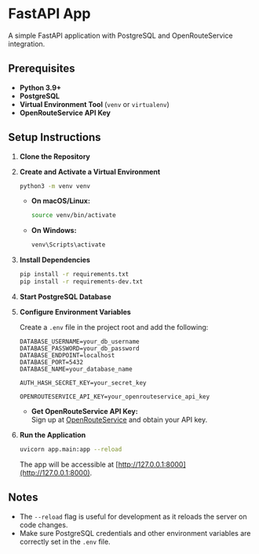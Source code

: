 # FastAPI App

A simple FastAPI application with PostgreSQL and OpenRouteService integration.

## Prerequisites

- **Python 3.9+**
- **PostgreSQL**
- **Virtual Environment Tool** (`venv` or `virtualenv`)
- **OpenRouteService API Key**

## Setup Instructions

1. **Clone the Repository**

2. **Create and Activate a Virtual Environment**

   ```bash
   python3 -m venv venv
   ```

   - **On macOS/Linux:**

     ```bash
     source venv/bin/activate
     ```

   - **On Windows:**

     ```bash
     venv\Scripts\activate
     ```

3. **Install Dependencies**

   ```bash
   pip install -r requirements.txt
   pip install -r requirements-dev.txt
   ```

4. **Start PostgreSQL Database**

5. **Configure Environment Variables**

   Create a `.env` file in the project root and add the following:

   ```env
   DATABASE_USERNAME=your_db_username
   DATABASE_PASSWORD=your_db_password
   DATABASE_ENDPOINT=localhost
   DATABASE_PORT=5432
   DATABASE_NAME=your_database_name

   AUTH_HASH_SECRET_KEY=your_secret_key

   OPENROUTESERVICE_API_KEY=your_openrouteservice_api_key
   ```

   - **Get OpenRouteService API Key:**  
     Sign up at [OpenRouteService](https://openrouteservice.org/sign-up/) and obtain your API key.

6. **Run the Application**

   ```bash
   uvicorn app.main:app --reload
   ```

   The app will be accessible at [http://127.0.0.1:8000](http://127.0.0.1:8000).

## Notes

- The `--reload` flag is useful for development as it reloads the server on code changes.
- Make sure PostgreSQL credentials and other environment variables are correctly set in the `.env` file.
